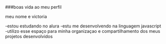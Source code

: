 ###boas vida ao meu perfil 

meu nome e victoria

-estou estudando no alura 
-estu me desenvolvendo na linguagem javascript
-utilizo esse espaço para minha organizaçao e compartilhamento dos meus projetos desenvolvidos
